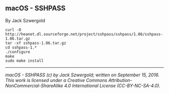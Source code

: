 ## macOS - SSHPASS

By Jack Szwergold

    curl -O http://heanet.dl.sourceforge.net/project/sshpass/sshpass/1.06/sshpass-1.06.tar.gz
    tar -xf sshpass-1.06.tar.gz
    cd sshpass-1.*
    ./configure
    make
    sudo make install

***

*macOS - SSHPASS (c) by Jack Szwergold; written on September 15, 2016. This work is licensed under a Creative Commons Attribution-NonCommercial-ShareAlike 4.0 International License (CC-BY-NC-SA-4.0).*